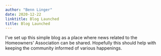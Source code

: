 ```yaml
---
author: "Benn Linger"
date: 2020-12-22
linktitle: Blog Launched
title: Blog Launched
---
```


I've set up this simple blog as a place where news related to the Homeowners' Association can be shared. Hopefully this should help with keeping the community informed of various happenings.
